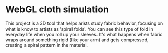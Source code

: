 # WebGL cloth simulation 
This project is a 3D tool that helps arists study fabric behavior, focusing on what is know to artists as 'spiral folds'. You can see this type of fold in everyday life when you roll up your sleeves. It's what happens when fabric wraps around something rigid (like your arm) and gets compressed, creating a spiral pattern in the material.
